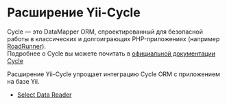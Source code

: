 # Расширение Yii-Cycle

Cycle — это DataMapper ORM,
спроектированный для безопасной работы в классических и долгоиграющих PHP-приложениях
(например [RoadRunner](https://github.com/spiral/roadrunner)).\
Подробнее о Cycle вы можете почитать в [официальной документации Cycle](https://github.com/cycle/docs)

Расширение Yii-Cycle упрощает интеграцию Cycle ORM с приложением на базе Yii.

* [Select Data Reader](select-data-reader.md)
